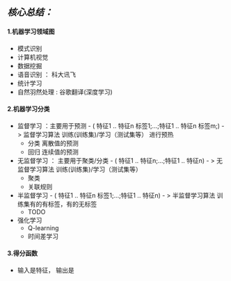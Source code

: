 ## ***核心总结：***  
#### 1.机器学习领域图  
   - 模式识别
   - 计算机视觉
   - 数据挖掘
   - 语音识别 ： 科大讯飞
   - 统计学习
   - 自然羽然处理 : 谷歌翻译(深度学习)
   
#### 2.机器学习分类
   - 监督学习 ：主要用于预测 - ( 特征1 .. 特征n 标签1;...;特征1 .. 特征n 标签m;) - > 监督学习算法  训练(训练集)/学习（测试集等） 进行预热 
	 - 分类  离散值的预测
	 - 回归  连续值的预测
   - 无监督学习 ： 主要用于聚类/分类  - ( 特征1 .. 特征n;...;特征1 .. 特征n) - > 无监督学习算法  训练(训练集)/学习（测试集等） 
     - 聚类
	 - 关联规则
   - 半监督学习  - ( 特征1 .. 特征n 标签1;...;特征1 .. 特征n) - > 半监督学习算法  训练集有的有标签，有的无标签 
     - TODO
   - 强化学习
     - Q-learning
	 - 时间差学习

#### 3.得分函数
   -  输入是特征， 输出是
   